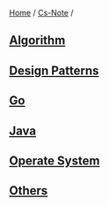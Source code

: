 [Home](https://mengxianbin.github.io) /
[Cs-Note](https://mengxianbin.github.io/cs-note) /

## [Algorithm](https://mengxianbin.github.io/cs-note/algorithm)

## [Design Patterns](https://mengxianbin.github.io/cs-note/design_patterns)

## [Go](https://mengxianbin.github.io/cs-note/go)

## [Java](https://mengxianbin.github.io/cs-note/java)

## [Operate System](https://mengxianbin.github.io/cs-note/operate_system)

## [Others](https://mengxianbin.github.io/cs-note/others)
